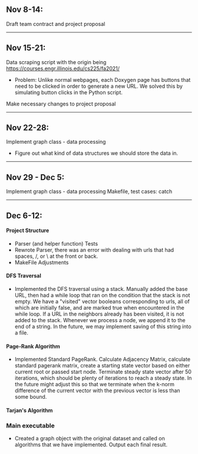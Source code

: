 ## Nov 8-14:

Draft team contract and project proposal

---

## Nov 15-21:

Data scraping script with the origin being https://courses.engr.illinois.edu/cs225/fa2021/

- Problem: Unlike normal webpages, each Doxygen page has buttons that need to be clicked in order to generate a new URL.
  We solved this by simulating button clicks in the Python script.

Make necessary changes to project proposal

---

## Nov 22-28:

Implement graph class - data processing

- Figure out what kind of data structures we should store the data in.

---

## Nov 29 - Dec 5:

Implement graph class - data processing Makefile, test cases: catch

---

## Dec 6-12:

#### Project Structure

- Parser (and helper function) Tests
- Rewrote Parser, there was an error with dealing with urls that had spaces, /, or \ at the front or back.
- MakeFile Adjustments

#### DFS Traversal

- Implemented the DFS traversal using a stack. Manually added the base URL, then had a while loop that ran on the
  condition that the stack is not empty. We have a "visited" vector booleans corresponding to urls, all of which are
  initially false, and are marked true when encountered in the while loop. If a URL in the neighbors already has been
  visited, it is not added to the stack. Whenever we process a node, we append it to the end of a string. In the future,
  we may implement saving of this string into a file.

#### Page-Rank Algorithm

- Implemented Standard PageRank. Calculate Adjacency Matrix, calculate standard pagerank matrix, create a starting state
  vector based on either current root or passed start node. Terminate steady state vector after 50 iterations, which
  should be plenty of iterations to reach a steady state. In the future might adjust this so that we terminate when the
  k-norm difference of the current vector with the previous vector is less than some bound.

#### Tarjan's Algorithm

### Main executable

- Created a graph object with the original dataset and called on algorithms that we have implemented. Output each final result.